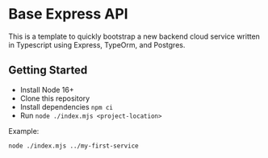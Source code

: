 # Base Express API

This is a template to quickly bootstrap a new backend cloud service written in Typescript using Express, TypeOrm, and Postgres.

## Getting Started

- Install Node 16+
- Clone this repository
- Install dependencies `npm ci`
- Run `node ./index.mjs <project-location>`

Example:

```
node ./index.mjs ../my-first-service
```
